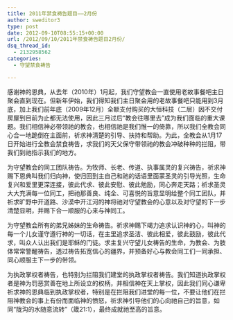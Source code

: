 ```yaml
---
title: 2011年禁食祷告题目——2月份
author: sweditor3
type: post
date: 2012-09-10T08:55:15+00:00
url: /2012/09/10/2011年禁食祷告题目2月份/
dsq_thread_id:
  - 2132958562
categories:
  - 守望禁食祷告

---
```

感谢神的恩典，从去年（2010年）1月起，我们守望教会一直使用老故事餐吧主日聚会直到现在。但新年伊始，我们得知我们主日聚会用的老故事餐吧只能用到3月底，加上我们前年底（2009年12月）全额支付购买的大恒科技（二层）因不交付房屋到目前为止都无法使用，因此三月过后“教会往哪里去”成为我们面临的重大课题。我们相信神必带领祂的教会，也相信祂是我们惟一的倚靠，所以我们全教会同心合一地跪倒在主面前，祈求神清楚的引导、扶持和帮助。为此，全教会从1月17日开始进行全教会禁食祷告，求我们的天父保守带领祂的教会冲破种种的拦阻，带我们到祂指示我们的地方。
  
为守望教会的同工团队祷告。为牧师、长老、传道、执事属灵的复兴祷告，祈求神赐下恩典叫我们归向神，使归回到主自己和祂的话语里面蒙圣灵的引导光照，生命复兴和爱里更深连接，彼此代求、彼此安慰、彼此勉励，同心奔走天路；祈求圣灵大大充满每一位同工，把祂那善良、纯全、可喜悦的旨意显明给整个同工团队，并祈求旷野中开道路、沙漠中开江河的神将祂对守望教会的心意以及对守望的下一步清楚显明，并赐下合一顺服的心来与神同工。
  
为守望教会所有的弟兄姊妹的生命祷告。祈求神赐下竭力追求认识神的心，叫神的每一个儿女谨守遵行神的一切话，在主里追求圣洁、彼此相爱，彼此鼓励，彼此代求，叫众人认出我们是耶稣的门徒。求主复兴守望儿女祷告的生命，为教会、为肢体常常警醒祷告，透过祷告拓宽信心的疆界，并预备好心与教会同工们一同承担、同心顺服主下一步的带领。
  
为执政掌权者祷告，也特别为拦阻我们建堂的执政掌权者祷告。我们知道执政掌权者是神为罚恶赏善在地上所设立的权柄，并相信神在天上掌权，因此我们同心谦卑祈求神的恩典临到执政掌权者，特别是在拦阻我们进堂的每一位，不要让他们在拦阻神教会的事上有份而面临神的愤怒，祈求神引导他们的心向祂自己的旨意，如同“陇沟的水随意流转”（箴21:1），最终成就祂至高的旨意。